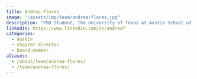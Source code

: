 ```yaml
---
title: Andrea Flores
image: "/assets/img/team/andrea-flores.jpg"
description: "PhD Student, The University of Texas at Austin School of Information"
linkedin: https://www.linkedin.com/in/andreaf
categories:
  - austin
  - chapter-director
  - board-member
aliases:
  - /about/team/andrea-flores/
  - /team/andrea-flores/
---
```

